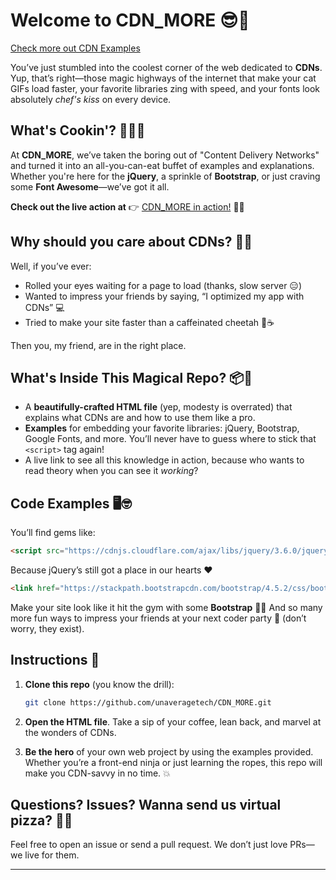  # Welcome to **CDN_MORE** 😎🚀
 <a href="cdn_examples.html">Check more out CDN Examples</a>


You’ve just stumbled into the coolest corner of the web dedicated to **CDNs**. Yup, that’s right—those magic highways of the internet that make your cat GIFs load faster, your favorite libraries zing with speed, and your fonts look absolutely *chef's kiss* on every device. 

## What's Cookin'? 👩‍🍳🍲

At **CDN_MORE**, we’ve taken the boring out of "Content Delivery Networks" and turned it into an all-you-can-eat buffet of examples and explanations. Whether you're here for the **jQuery**, a sprinkle of **Bootstrap**, or just craving some **Font Awesome**—we’ve got it all.

**Check out the live action at** 👉 [CDN_MORE in action!](https://unaveragetech.github.io/CDN_MORE/) 🚀✨

## Why should you care about CDNs? 🤔💡

Well, if you’ve ever:
- Rolled your eyes waiting for a page to load (thanks, slow server 😑)
- Wanted to impress your friends by saying, “I optimized my app with CDNs” 💻
- Tried to make your site faster than a caffeinated cheetah 🐆☕

Then you, my friend, are in the right place.

## What's Inside This Magical Repo? 📦🎩

- A **beautifully-crafted HTML file** (yep, modesty is overrated) that explains what CDNs are and how to use them like a pro.
- **Examples** for embedding your favorite libraries: jQuery, Bootstrap, Google Fonts, and more. You’ll never have to guess where to stick that `<script>` tag again!
- A live link to see all this knowledge in action, because who wants to read theory when you can see it *working*?

## Code Examples 🖥️🤓

You’ll find gems like:
```html
<script src="https://cdnjs.cloudflare.com/ajax/libs/jquery/3.6.0/jquery.min.js"></script>
```
Because jQuery’s still got a place in our hearts ❤️

```html
<link href="https://stackpath.bootstrapcdn.com/bootstrap/4.5.2/css/bootstrap.min.css" rel="stylesheet">
```
Make your site look like it hit the gym with some **Bootstrap** 💪💪
And so many more fun ways to impress your friends at your next coder party 🎉 (don’t worry, they exist).

## Instructions 📜

1. **Clone this repo** (you know the drill):
   ```bash
   git clone https://github.com/unaveragetech/CDN_MORE.git
   ```

2. **Open the HTML file**. Take a sip of your coffee, lean back, and marvel at the wonders of CDNs.

3. **Be the hero** of your own web project by using the examples provided. Whether you’re a front-end ninja or just learning the ropes, this repo will make you CDN-savvy in no time. 💥

## Questions? Issues? Wanna send us virtual pizza? 🍕🤩

Feel free to open an issue or send a pull request. We don’t just love PRs—we live for them. 

---

